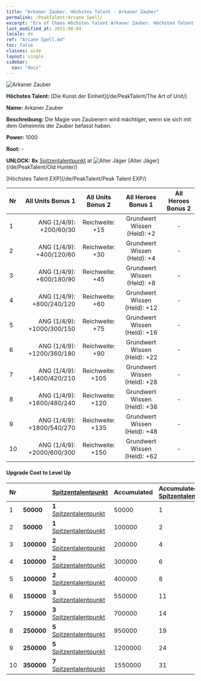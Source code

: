 ```yaml
---
title: "Arkaner Zauber. Höchstes Talent - Arkaner Zauber"
permalink: /PeakTalent/Arcane Spell/
excerpt: "Era of Chaos Höchstes Talent Arkaner Zauber. Höchstes Talent Arkaner Zauber. Arkaner Zauber"
last_modified_at: 2021-08-04
locale: de
ref: "Arcane Spell.md"
toc: false
classes: wide
layout: single
sidebar:
  nav: "docs"
---
```


  ![Arkaner Zauber](/images/pt/talent_2011.png)

  **Höchstes Talent:** [Die Kunst der Einheit](/de/PeakTalent/The Art of Unit/)

  **Name:** Arkaner Zauber

  **Beschreibung:** Die Magie von Zauberern wird mächtiger, wenn sie sich mit dem Geheimnis der Zauber befasst haben.

  **Power:** 1000

  **Root:** -

  **UNLOCK: 8x** [Spitzentalentpunkt](/ItemsDE/con_934/) at ![Alter Jäger](/images/pt/talent_2010.png) [Alter Jäger](/de/PeakTalent/Old Hunter/)

  [Höchstes Talent EXP](/de/PeakTalent/Peak Talent EXP/)

  | Nr | All Units Bonus 1 | All Units Bonus 2 | All Heroes Bonus 1 | All Heroes Bonus 2 |
  |:---|--------------:|:-------------:|:-------------:|:-------------:|
  | 1 | ANG (1/4/9): +200/60/30 | Reichweite: +15 | Grundwert Wissen (Held): +2 | - |
  | 2 | ANG (1/4/9): +400/120/60 | Reichweite: +30 | Grundwert Wissen (Held): +4 | - |
  | 3 | ANG (1/4/9): +600/180/90 | Reichweite: +45 | Grundwert Wissen (Held): +8 | - |
  | 4 | ANG (1/4/9): +800/240/120 | Reichweite: +60 | Grundwert Wissen (Held): +12 | - |
  | 5 | ANG (1/4/9): +1000/300/150 | Reichweite: +75 | Grundwert Wissen (Held): +16 | - |
  | 6 | ANG (1/4/9): +1200/360/180 | Reichweite: +90 | Grundwert Wissen (Held): +22 | - |
  | 7 | ANG (1/4/9): +1400/420/210 | Reichweite: +105 | Grundwert Wissen (Held): +28 | - |
  | 8 | ANG (1/4/9): +1600/480/240 | Reichweite: +120 | Grundwert Wissen (Held): +38 | - |
  | 9 | ANG (1/4/9): +1800/540/270 | Reichweite: +135 | Grundwert Wissen (Held): +48 | - |
  | 10 | ANG (1/4/9): +2000/600/300 | Reichweite: +150 | Grundwert Wissen (Held): +62 | - |


#### Upgrade Cost to Level Up

  | Nr | <i class="fas fa-coins"/> | [Spitzentalentpunkt](/ItemsDE/con_934/) | Accumulated <i class="fas fa-coins"/> | Accumulated [Spitzentalentpunkt](/ItemsDE/con_934/) |
  |:---|:--------------|:-------------|:-------------|:-------------|
  | 1 | **50000** | **1** [Spitzentalentpunkt](/ItemsDE/con_934/) | 50000 | 1 |
  | 2 | **50000** | **1** [Spitzentalentpunkt](/ItemsDE/con_934/) | 100000 | 2 |
  | 3 | **100000** | **2** [Spitzentalentpunkt](/ItemsDE/con_934/) | 200000 | 4 |
  | 4 | **100000** | **2** [Spitzentalentpunkt](/ItemsDE/con_934/) | 300000 | 6 |
  | 5 | **100000** | **2** [Spitzentalentpunkt](/ItemsDE/con_934/) | 400000 | 8 |
  | 6 | **150000** | **3** [Spitzentalentpunkt](/ItemsDE/con_934/) | 550000 | 11 |
  | 7 | **150000** | **3** [Spitzentalentpunkt](/ItemsDE/con_934/) | 700000 | 14 |
  | 8 | **250000** | **5** [Spitzentalentpunkt](/ItemsDE/con_934/) | 950000 | 19 |
  | 9 | **250000** | **5** [Spitzentalentpunkt](/ItemsDE/con_934/) | 1200000 | 24 |
  | 10 | **350000** | **7** [Spitzentalentpunkt](/ItemsDE/con_934/) | 1550000 | 31 |

